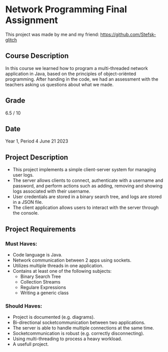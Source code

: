 # Network Programming Final Assignment
This project was made by me and my friend: https://github.com/Stefsk-glitch
## Course Description
In this course we learned how to program a multi-threaded network application in Java, based on the principles of object-oriënted programming.
After handing in the code, we had an assessment with the teachers asking us questions about what we made.

## Grade
6.5 / 10

## Date
Year 1, Period 4
June 21 2023

## Project Description
- This project implements a simple client-server system for managing user logs.
- The server allows clients to connect, authenticate with a username and password, and perform actions such as adding, removing and showing logs associated with their username.
- User credentials are stored in a binary search tree, and logs are stored in a JSON file.
- The client application allows users to interact with the server through the console.

## Project Requirements
### Must Haves:
- Code language is Java.
- Network communication between 2 apps using sockets.
- Utilizes multiple threads in one application.
- Contains at least one of the following subjects:
  - Binary Search Tree
  - Collection Streams
  - Regulare Expressions
  - Writing a generic class

### Should Haves:
- Project is documented (e.g. diagrams).
- Bi-directional socketcommunication between two applications.
- The server is able to handle multiple connections at the same time.
- Socketcommunication is robust (e.g. correctly disconnecting).
- Using multi-threading to process a heavy workload.
- A usefull project.
